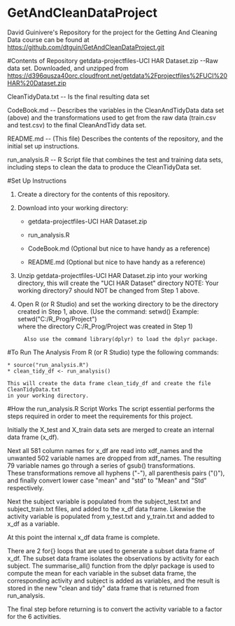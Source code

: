 # GetAndCleanDataProject
David Guinivere's Repository for the project for the Getting And Cleaning Data course can be found at
    https://github.com/dtguin/GetAndCleanDataProject.git

#Contents of Repository
getdata-projectfiles-UCI HAR Dataset.zip --Raw data set.
               Downloaded, and unzipped from https://d396qusza40orc.cloudfront.net/getdata%2Fprojectfiles%2FUCI%20HAR%20Dataset.zip 


CleanTidyData.txt -- Is the final resulting data set

CodeBook.md -- Describes the variables in the CleanAndTidyData data set (above) and the transformations used to get from the raw data (train.csv and test.csv) to the final CleanAndTidy data set.

README.md -- (This file) Describes the contents of the repository, and the initial set up instructions.

run_analysis.R -- R Script file that combines the test and training data sets, including steps to clean the data to produce the CleanTidyData set.


#Set Up Instructions
1. Create a directory for the contents of this repository.

2. Download into your working directory:

    * getdata-projectfiles-UCI HAR Dataset.zip

    * run_analysis.R


    * CodeBook.md (Optional but nice to have handy as a reference)

    * README.md   (Optional but nice to have handy as a reference)

3. Unzip getdata-projectfiles-UCI HAR Dataset.zip into your working directory, this will create the "UCI HAR Dataset" directory
     NOTE: Your working directory7 should NOT be changed from Step 1 above.
	 
4. Open R (or R Studio) and set the working directory to be the directory created in Step 1, above.
        (Use the command:  setwd(<path>)   Example:  setwd("C:/R_Prog/Project")  
         where the directory C:/R_Prog/Project was created in Step 1)
		 
		 Also use the command library(dplyr) to load the dplyr package.

#To Run The Analysis
From R (or R Studio) type the following commands:

    * source("run_analysis.R")
	* clean_tidy_df <- run_analysis()
	
	This will create the data frame clean_tidy_df and create the file CleanTidyData.txt
	in your working directory.
	
#How the run_analysis.R Script Works
The script essential performs the steps required in order to meet the requirements for this project.

Initially the X_test and X_train data sets are merged to create an internal data frame (x_df).

Next all 581 column names for x_df are read into xdf_names and the unwanted 502 variable names are dropped from xdf_names.
The resulting 79 variable names go through a series of gsub() transformations.  
These transformations remove all hyphens ("-"), all parenthesis pairs ("()"), and finally convert lower case 
"mean" and "std" to "Mean" and "Std" respectively.  

Next the subject variable is populated from the subject_test.txt and subject_train.txt files, and added to the x_df data frame. 
Likewise the activity variable is populated from y_test.txt and y_train.txt and added to x_df as a variable.
	
At this point the internal x_df data frame is complete.

There are 2 for{} loops that are used to generate a subset data frame of x_df.
The subset data frame isolates the observations by activity for each subject. 
The summarise_all() function from the dplyr package is used to compute the mean for each variable in the subset data frame, 
the corresponding activity and subject is added as variables, and the result is stored in the new "clean and tidy" 
data frame that is returned from run_analysis.

The final step before returning is to convert the activity variable to a factor for the 6 activities.
